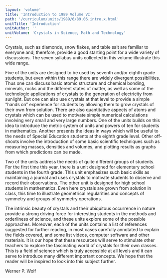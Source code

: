 ```yaml
---
layout: 'volume'
title: 'Introduction to 1989 Volume VI'
path: '/curriculum/units/1989/6/89.06.intro.x.html'
unitTitle: 'Introduction'
unitAuthor: ''
unitVolume: 'Crystals in Science, Math and Technology'
---
```


<body>
 <p>
  Crystals, such as diamonds, snow flakes, and table salt are familiar to everyone and, therefore, provide a good starting point for a wide variety of discussions. The seven syllabus units collected in this volume illustrate this wide range.
 </p>
 <p>
  Five of the units are designed to be used by seventh and/or eighth grade students, but even within this range there are widely divergent possibilities. Thus one can discuss basic atomic structure and chemical bonding, minerals, rocks and the different states of matter, as well as some of the technologic applications of crystals to the generation of electricity from sunlight. But one can also use crystals at that level to provide a simple “hands on” experience for students by allowing them to grow crystals of their own from solution. There are also quantitative aspects of atoms and crystals which can be used to motivate simple numerical calculations involving very small and very large numbers. One of the units builds on this idea to introduce the metric system of units and powers of ten for students in mathematics. Another presents the ideas in ways which will be useful to the needs of Special Education students at the eighth grade level. Other off-shoots involve the introduction of some basic scientific techniques such as measuring masses, densities and volumes, and plotting results as graphs from which predictions can be made.
 </p>
 <p>
  Two of the units address the needs of quite different groups of students. For the first time this year, there is a unit designed for elementary school students in the fourth grade. This unit emphasizes such basic skills as maintaining a journal and uses crystals to motivate students to observe and record their observations. The other unit is designed for high school students in mathematics. Even here crystals are grown from solution in class, this time to illustrate geometrical regularities and concepts of symmetry and groups of symmetry operations.
 </p>
 <p>
  The intrinsic beauty of crystals and their ubiquitous occurrence in nature provide a strong driving force for interesting students in the methods and orderliness of science, and these units explore some of the possible approaches. Moreover, each of the units contains a list of references suggested for further reading, in most cases carefully annotated to explain the fields covered, and some list videos, computer software and other materials. It is our hope that these resources will serve to stimulate other teachers to explore the fascinating world of crystals for their own classes. This is a field of science which is truly accessible at all levels and it can serve to introduce many different important concepts. We hope that the reader will be inspired to look into this subject further.
 </p>
 <p>
  Werner P. Wolf
 </p>

</body>
